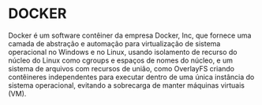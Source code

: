 # DOCKER

Docker é um software contêiner da empresa Docker, Inc, que fornece uma camada de abstração e automação para virtualização de sistema operacional no Windows e no Linux, usando isolamento de recurso do núcleo do Linux como cgroups e espaços de nomes do núcleo, e um sistema de arquivos com recursos de união, como OverlayFS criando contêineres independentes para executar dentro de uma única instância do sistema operacional, evitando a sobrecarga de manter máquinas virtuais (VM).
